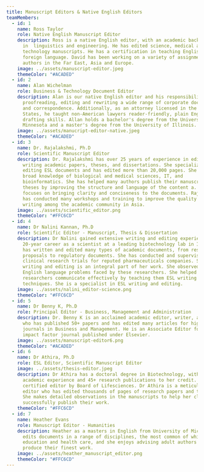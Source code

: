 ```yaml
---
title: Manuscript Editors & Native English Editors
teamMembers:
  - id: 1
    name: Ross Taylor
    role: Native English Manuscript Editor
    description: Ross is a native English editor, with an academic background
      in  linguistics and engineering. He has edited science, medical and
      technology manuscripts. He has a certification in teaching English as a
      foreign language. David has been working on a variety of assignments from
      authors in the Far East, Asia and Europe.
    image: ../assets/manuscript-editor.jpeg
    themeColor: "#ACADED"
  - id: 2
    name: Alan Wichelman
    role: Business & Technology Document Editor
    description: Alan is our native English editor and his responsibilities include
      proofreading, editing and rewriting a wide range of corporate documents
      and correspondence. Additionally, as an attorney licensed in the United
      States, he taught non-American lawyers reader-friendly, plain English
      drafting skills. Allan holds a bachelor's degree from the University of
      Minnesota and a master's degree from the University of Illinois.
    image: ../assets/manucript-editor-native.jpeg
    themeColor: "#ACADED"
  - id: 3
    name: Dr. Rajalakshmi, Ph.D
    role: Scientific Manuscript Editor
    description: Dr. Rajalakshmi has over 25 years of experience in editing and
      writing academic papers, theses, and dissertations. She specializes in
      editing ESL documents and has edited more than 20,000 pages. She has a
      broad knowledge of biological and medical sciences, IT, and
      bioinformatics. She has helped many authors publish their manuscripts and
      theses by improving the structure and language of the content a. She
      focuses on bringing clarity and conciseness to the documents. Rajalakshmi
      has conducted many workshops and training to improve the quality of
      writing among the academic community in Asia.
    image: ../assets/scientific_editor.png
    themeColor: "#FFC6CD"
  - id: 4
    name: Dr Nalini Kannan, Ph.D
    role: Scientific Editor - Manuscript, Thesis & Dissertation
    description: Dr Nalini gained extensive writing and editing experience from her
      20-year career as a scientist at a leading biotechnology lab in India. She
      has written and edited many types of academic documents, from research
      proposals to regulatory documents. She has conducted and supervised
      clinical research trials for reputed pharmaceuticals companies. Scientific
      writing and editing is an integral part of her work. She observed the
      English language problems faced by these researchers. She helped these
      researchers communicate effectively by teaching them ESL writing
      techniques. She is a specialist in ESL writing and editing.
    image: ../assets/nalini_editor-science.png
    themeColor: "#FFC6CD"
  - id: 5
    name: Dr Benny K, Ph.D
    role: Principal Editor - Business, Management and Administration
    description: Dr. Benny K is an acclaimed academic editor, writer, and reviewer
      who has published 50+ papers and has edited many articles for high impact
      journals in Business and Management. He is an Associate Editor for a high
      impact factor journal published under Elsevier.
    image: ../assets/manuscript-editor6.png
    themeColor: "#ACADED"
  - id: 6
    name: Dr Athira, Ph.D
    role: ESL Editor, Scientific Manuscript Editor
    image: ../assets/thesis-editor.jpeg
    description: Dr Athira has a doctoral degree in Biotechnology, with 16 years of
      academic experience and 45+ research publications to her credit. She is a
      certified editor by Board of Lifesciences. Dr Athira is a meticulous
      editor who has edited thousands of pages of research papers and thesis.
      She makes detailed observations in the manuscripts to help her clients
      successfully publish their work.
    themeColor: "#FFC6CD"
  - id: 7
    name: Heather Evans
    role: Manuscript Editor - Humanities
    description: Heather as a masters in English from University of Michigan. She
      edits documents in a range of disciplines, the most common of which being
      education and health care, and she enjoys advising adult authors on how to
      produce their finest work.
    image: ../assets/heather_manuscript_editor.png
    themeColor: "#FFC6CD"
---
```


